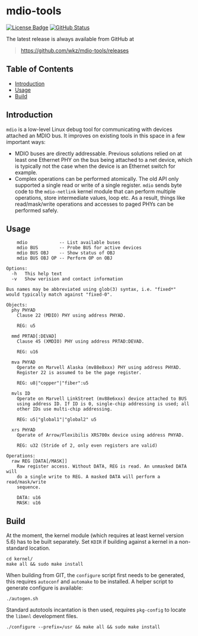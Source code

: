 mdio-tools
==========
[![License Badge][]][License] [![GitHub Status][]][GitHub]

The latest release is always available from GitHub at  
> https://github.com/wkz/mdio-tools/releases


Table of Contents
-----------------
* [Introduction](#introduction)
* [Usage](#usage)
* [Build](#build)


Introduction
------------

`mdio` is a low-level Linux debug tool for communicating with devices
attached an MDIO bus. It improves on existing tools in this space in a
few important ways:

- MDIO buses are directly addressable. Previous solutions relied on at
  least one Ethernet PHY on the bus being attached to a net device,
  which is typically not the case when the device is an Ethernet
  switch for example.
- Complex operations can be performed atomically. The old API only
  supported a single read or write of a single register. `mdio` sends
  byte code to the `mdio-netlink` kernel module that can perform
  multiple operations, store intermediate values, loop etc. As a
  result, things like read/mask/write operations and accesses to paged
  PHYs can be performed safely.


Usage
-----

```
    mdio            -- List available buses
    mdio BUS        -- Probe BUS for active devices
    mdio BUS OBJ    -- Show status of OBJ
    mdio BUS OBJ OP -- Perform OP on OBJ

Options:
  -h   This help text
  -v   Show verision and contact information

Bus names may be abbreviated using glob(3) syntax, i.e. "fixed*"
would typically match against "fixed-0".

Objects:
  phy PHYAD
    Clause 22 (MDIO) PHY using address PHYAD.

    REG: u5

  mmd PRTAD[:DEVAD]
    Clause 45 (XMDIO) PHY using address PRTAD:DEVAD.

    REG: u16

  mva PHYAD
    Operate on Marvell Alaska (mv88e8xxx) PHY using address PHYAD.
    Register 22 is assumed to be the page register.

    REG: u8|"copper"|"fiber":u5

  mvls ID
    Operate on Marvell LinkStreet (mv88e6xxx) device attached to BUS
    using address ID. If ID is 0, single-chip addressing is used; all
    other IDs use multi-chip addressing.

    REG: u5|"global1"|"global2" u5

  xrs PHYAD
    Operate of Arrow/Flexibilis XRS700x device using address PHYAD.

    REG: u32 (Stride of 2, only even registers are valid)

Operations:
  raw REG [DATA[/MASK]]
    Raw register access. Without DATA, REG is read. An unmasked DATA will
    do a single write to REG. A masked DATA will perform a read/mask/write
    sequence.

    DATA: u16
    MASK: u16
```

Build
-----

At the moment, the kernel module (which requires at least kernel version 5.6)
has to be built separately. Set `KDIR` if building against a kernel in a
non-standard location.

    cd kernel/
	make all && sudo make install

When building from GIT, the `configure` script first needs to be generated, this
requires `autoconf` and `automake` to be installed.  A helper script to generate
configure is available:

    ./autogen.sh

Standard autotools incantation is then used, requires `pkg-config` to locate the
`libmnl` development files.

    ./configure --prefix=/usr && make all && sudo make install

[License]:       https://www.gnu.org/licenses/old-licenses/gpl-2.0.en.html
[License Badge]: https://img.shields.io/badge/License-GPL%20v2-blue.svg
[GitHub]:        https://github.com/wkz/mdio-tools/actions/workflows/build.yml/
[GitHub Status]: https://github.com/wkz/mdio-tools/actions/workflows/build.yml/badge.svg
